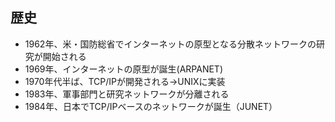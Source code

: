 ## 歴史

*   1962年、米・国防総省でインターネットの原型となる分散ネットワークの研究が開始される
*   1969年、インターネットの原型が誕生(ARPANET)
*   1970年代半ば、TCP/IPが開発される→UNIXに実装
*   1983年、軍事部門と研究ネットワークが分離される
*   1984年、日本でTCP/IPベースのネットワークが誕生（JUNET）